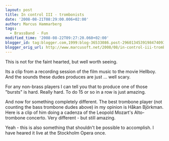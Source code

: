 ```yaml
---
layout: post
title: In control III - trombonists
date: '2008-08-21T08:29:00.006+02:00'
author: Marcus Hammarberg
tags:
  - BrassBand - Fun
modified_time: '2008-08-22T09:27:20.060+02:00'
blogger_id: tag:blogger.com,1999:blog-36533086.post-2960134539198474093
blogger_orig_url: http://www.marcusoft.net/2008/08/in-control-iii-trombonist.html
---
```


This
is not for the faint hearted, but well worth seeing.

Its a clip from a recording session of the film music to the movie
Hellboy. And the sounds these dudes produces are just ... well scary.

For any non-brass players I can tell you that to produce one of those
"bursts" is hard. Really hard. To do 15 or so in a row is just
amazing.




And now for something completely different. The best trombone player
(not counting the bass trombone dudes above) in my opinion is Håkan
Björkman. Here is a clip of him doing a cadenza of the Leopold Mozart's
Alto-trombone concerto. Very different - but still amazing.


Yeah - this is also something that shouldn't be possible to accomplish.
I have heared it live at the Stockholm Opera once.
